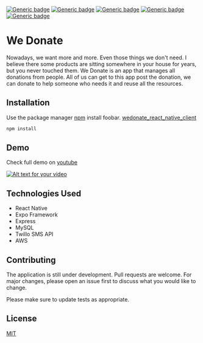 [![Generic badge](https://img.shields.io/badge/npm-7.5.3-<COLOR>.svg)](https://shields.io/)
[![Generic badge](https://img.shields.io/badge/node-v15.10.0-orange.svg)](https://shields.io/)
[![Generic badge](https://img.shields.io/badge/MySQL-5.7.0-<COLOR>.svg)](https://shields.io/)
[![Generic badge](https://img.shields.io/badge/reactnative-0.63.2-yellowgreen.svg)](https://shields.io/)
[![Generic badge](https://img.shields.io/badge/License-MIT-informational.svg)](https://shields.io/)



# We Donate


Nowadays, we want more and more. Even those things we don't need. I believe there some products are sitting somewhere in your house for years, but you never touched them. We Donate is an app that manages all donations from people. All of us can get to this app post the donation, we can donate to help someone who needs it and reuse all the resources. 

## Installation

Use the package manager [npm](https://pip.pypa.io/en/stable/) install foobar.
[wedonate_react_native_client](https://github.com/momo1113/weDonate)

```bash
npm install 
```

## Demo
Check full demo on [youtube](https://youtu.be/7nU0J_PIhmU)



[![Alt text for your video](wedonate.gif)](https://www.youtube.com/watch?v=7nU0J_PIhmU)

## Technologies Used

* React Native
* Expo Framework
* Express 
* MySQL
* Twillo SMS API
* AWS 





## Contributing
The application is still under development. Pull requests are welcome. For major changes, please open an issue first to discuss what you would like to change.

Please make sure to update tests as appropriate.

## License
[MIT](https://choosealicense.com/licenses/mit/)
